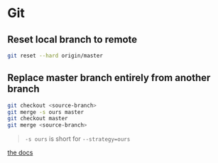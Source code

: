 # Git

## Reset local branch to remote

```bash
git reset --hard origin/master
```

## Replace master branch entirely from another branch

```bash
git checkout <source-branch>
git merge -s ours master
git checkout master
git merge <source-branch>
```

> `-s ours` is short for `--strategy=ours`

[the docs](https://git-scm.com/docs/git-merge)

